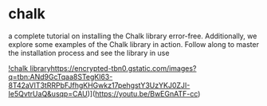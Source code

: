 # chalk
a complete tutorial on installing the Chalk library error-free. Additionally, we explore some examples of the Chalk library in action. Follow along to master the installation process and see the library in use


[!chalk library](https://encrypted-tbn0.gstatic.com/images?q=tbn:ANd9GcTqaa8STegKl63-8T42aVIT3tRRPbFJfhgKHGwkz17pehgstY3UzYKJ0ZJI-Ie5QvtrUaQ&usqp=CAU)https://encrypted-tbn0.gstatic.com/images?q=tbn:ANd9GcTqaa8STegKl63-8T42aVIT3tRRPbFJfhgKHGwkz17pehgstY3UzYKJ0ZJI-Ie5QvtrUaQ&usqp=CAU)](https://youtu.be/BwEGnATF-cc)
